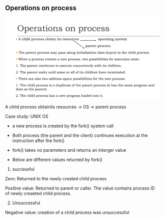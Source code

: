 ## Operations on process


![opInProcess](./img/opInProcess.png)

A child process obtainits resources 
-> OS
-> parent process

Case study:  UNIX OS

- a new process is created by the fork() system call

- Both process (the parent and the client) continues execution at the instruction after the fork()

- fork() takes no parameters and returns an interger value

- Below are different values returned by fork()

1. successful

Zero: Returned to the newly created child process

Positive value: Returned to parent or caller. The value contains process ID of newly creaeted child process.

2. Unsuccessful

Negative value: creation of a child process was unsuccessful







